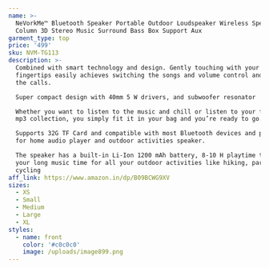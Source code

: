 ```yaml
---
name: >-
  NeVorkMe™ Bluetooth Speaker Portable Outdoor Loudspeaker Wireless Speaker Mini
  Column 3D Stereo Music Surround Bass Box Support Aux
garment_type: top
price: '499'
sku: NVM-TG113
description: >-
  Combined with smart technology and design. Gently touching with your
  fingertips easily achieves switching the songs and volume control and taking
  the calls.

  Super compact design with 40mm 5 W drivers, and subwoofer resonator

  Whether you want to listen to the music and chill or listen to your favorite
  mp3 collection, you simply fit it in your bag and you’re ready to go.

  Supports 32G TF Card and compatible with most Bluetooth devices and perfect
  for home audio player and outdoor activities speaker.

  The speaker has a built-in Li-Ion 1200 mAh battery, 8-10 H playtime to meet
  your long music time for all your outdoor activities like hiking, partying,
  cycling
aff_link: https://www.amazon.in/dp/B09BCWG9XV
sizes:
  - XS
  - Small
  - Medium
  - Large
  - XL
styles:
  - name: front
    color: '#c0c0c0'
    image: /uploads/image899.png
---
```

